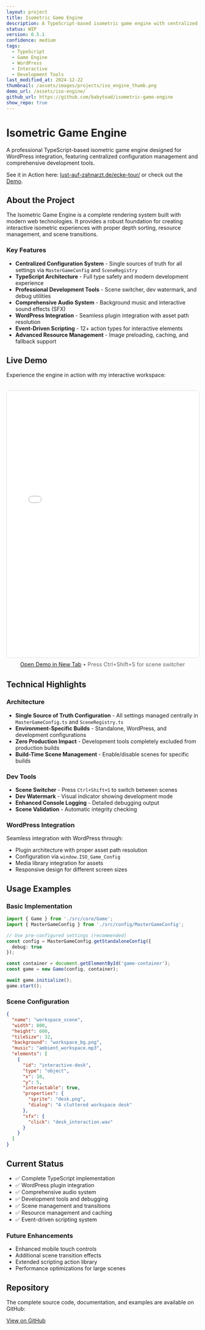 ```yaml
---
layout: project
title: Isometric Game Engine
description: A TypeScript-based isometric game engine with centralized configuration management and comprehensive development tools.
status: WIP
version: 0.5.1
confidence: medium
tags:
  - TypeScript
  - Game Engine
  - WordPress
  - Interactive
  - Development Tools
last_modified_at: 2024-12-22
thumbnail: /assets/images/projects/iso_engine_thumb.png
demo_url: /assets/iso-engine/
github_url: https://github.com/babytoad/isometric-game-engine
show_repo: true
---
```


# Isometric Game Engine

A professional TypeScript-based isometric game engine designed for WordPress integration, featuring centralized configuration management and comprehensive development tools.

See it in Action here: [lust-auf-zahnarzt.de/ecke-tour/](https://lust-auf-zahnarzt.de/ecke-tour/) or check out the [Demo](/assets/iso-engine/).

## About the Project

The Isometric Game Engine is a complete rendering system built with modern web technologies. It provides a robust foundation for creating interactive isometric experiences with proper depth sorting, resource management, and scene transitions.

### Key Features

- **Centralized Configuration System** - Single sources of truth for all settings via `MasterGameConfig` and `SceneRegistry`
- **TypeScript Architecture** - Full type safety and modern development experience
- **Professional Development Tools** - Scene switcher, dev watermark, and debug utilities
- **Comprehensive Audio System** - Background music and interactive sound effects (SFX)
- **WordPress Integration** - Seamless plugin integration with asset path resolution
- **Event-Driven Scripting** - 12+ action types for interactive elements
- **Advanced Resource Management** - Image preloading, caching, and fallback support

## Live Demo

Experience the engine in action with my interactive workspace:

<div class="demo-container" style="margin: 2rem 0; text-align: center;">
    <iframe 
        src="/assets/iso-engine/" 
        width="700" 
        height="700" 
        frameborder="0"
        style="border: 1px solid #ddd; border-radius: 8px; max-width: 100%;"
        title="Isometric Game Engine Demo">
    </iframe>
    <p style="text-align: center; margin-top: 0.5rem; font-size: 0.9rem; color: #666;">
        <a href="/assets/iso-engine/" target="_blank">Open Demo in New Tab</a> • Press Ctrl+Shift+S for scene switcher
    </p>
</div>

## Technical Highlights

### Architecture

- **Single Source of Truth Configuration** - All settings managed centrally in `MasterGameConfig.ts` and `SceneRegistry.ts`
- **Environment-Specific Builds** - Standalone, WordPress, and development configurations
- **Zero Production Impact** - Development tools completely excluded from production builds
- **Build-Time Scene Management** - Enable/disable scenes for specific builds

### Dev Tools

- **Scene Switcher** - Press `Ctrl+Shift+S` to switch between scenes
- **Dev Watermark** - Visual indicator showing development mode
- **Enhanced Console Logging** - Detailed debugging output
- **Scene Validation** - Automatic integrity checking

### WordPress Integration

Seamless integration with WordPress through:

- Plugin architecture with proper asset path resolution
- Configuration via `window.ISO_Game_Config`
- Media library integration for assets
- Responsive design for different screen sizes

## Usage Examples

### Basic Implementation

```typescript
import { Game } from './src/core/Game';
import { MasterGameConfig } from './src/config/MasterGameConfig';

// Use pre-configured settings (recommended)
const config = MasterGameConfig.getStandaloneConfig({
  debug: true
});

const container = document.getElementById('game-container');
const game = new Game(config, container);

await game.initialize();
game.start();
```

### Scene Configuration

```json
{
  "name": "workspace_scene",
  "width": 800,
  "height": 600,
  "tileSize": 32,
  "background": "workspace_bg.png",
  "music": "ambient_workspace.mp3",
  "elements": [
    {
      "id": "interactive-desk",
      "type": "object",
      "x": 10,
      "y": 5,
      "interactable": true,
      "properties": {
        "sprite": "desk.png",
        "dialog": "A cluttered workspace desk"
      },
      "sfx": {
        "click": "desk_interaction.wav"
      }
    }
  ]
}
```

## Current Status

- ✅ Complete TypeScript implementation
- ✅ WordPress plugin integration
- ✅ Comprehensive audio system
- ✅ Development tools and debugging
- ✅ Scene management and transitions
- ✅ Resource management and caching
- ✅ Event-driven scripting system

### Future Enhancements

- Enhanced mobile touch controls
- Additional scene transition effects
- Extended scripting action library
- Performance optimizations for large scenes

## Repository

The complete source code, documentation, and examples are available on GitHub:

[View on GitHub](https://github.com/babytoad/isometric-game-engine)
